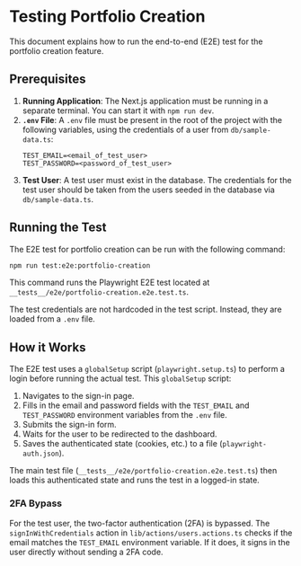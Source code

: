 # Testing Portfolio Creation

This document explains how to run the end-to-end (E2E) test for the portfolio creation feature.

## Prerequisites

1.  **Running Application**: The Next.js application must be running in a separate terminal. You can start it with `npm run dev`.
2.  **`.env` File**: A `.env` file must be present in the root of the project with the following variables, using the credentials of a user from `db/sample-data.ts`:
    ```
    TEST_EMAIL=<email_of_test_user>
    TEST_PASSWORD=<password_of_test_user>
    ```
3.  **Test User**: A test user must exist in the database. The credentials for the test user should be taken from the users seeded in the database via `db/sample-data.ts`.

## Running the Test

The E2E test for portfolio creation can be run with the following command:

```bash
npm run test:e2e:portfolio-creation
```

This command runs the Playwright E2E test located at `__tests__/e2e/portfolio-creation.e2e.test.ts`.

The test credentials are not hardcoded in the test script. Instead, they are loaded from a `.env` file.

## How it Works

The E2E test uses a `globalSetup` script (`playwright.setup.ts`) to perform a login before running the actual test. This `globalSetup` script:

1.  Navigates to the sign-in page.
2.  Fills in the email and password fields with the `TEST_EMAIL` and `TEST_PASSWORD` environment variables from the `.env` file.
3.  Submits the sign-in form.
4.  Waits for the user to be redirected to the dashboard.
5.  Saves the authenticated state (cookies, etc.) to a file (`playwright-auth.json`).

The main test file (`__tests__/e2e/portfolio-creation.e2e.test.ts`) then loads this authenticated state and runs the test in a logged-in state.

### 2FA Bypass

For the test user, the two-factor authentication (2FA) is bypassed. The `signInWithCredentials` action in `lib/actions/users.actions.ts` checks if the email matches the `TEST_EMAIL` environment variable. If it does, it signs in the user directly without sending a 2FA code.
